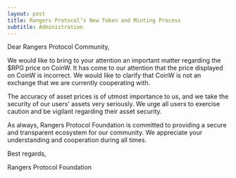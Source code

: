 ```yaml
---
layout: post
title: Rangers Protocol’s New Token and Minting Process
subtitle: Administration  
---
```


Dear Rangers Protocol Community,

We would like to bring to your attention an important matter regarding the $RPG price on CoinW. It has come to our attention that the price displayed on CoinW is incorrect. We would like to clarify that CoinW is not an exchange that we are currently cooperating with.

The accuracy of asset prices is of utmost importance to us, and we take the security of our users' assets very seriously. We urge all users to exercise caution and be vigilant regarding their asset security.

As always, Rangers Protocol Foundation is committed to providing a secure and transparent ecosystem for our community. We appreciate your understanding and cooperation during all times.

Best regards,

Rangers Protocol Foundation


